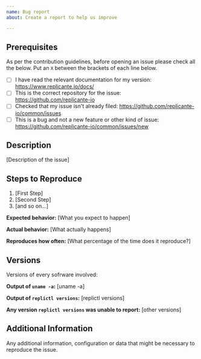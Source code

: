 ```yaml
---
name: Bug report
about: Create a report to help us improve

---
```


<!--

Have you read the Code of Conduct?
By filing an Issue, you are expected to comply with it, including treating everyone with respect:
https://github.com/replicante-io/replicante/blob/master/CODE_OF_CONDUCT.md

-->

## Prerequisites

As per the contribution guidelines, before opening an issue please check all the below.
Put an `X` between the brackets of each line below.

  * [ ] I have read the relevant documentation for my version: https://www.replicante.io/docs/
  * [ ] This is the correct repository for the issue: https://github.com/replicante-io
  * [ ] Checked that my issue isn't already filed: https://github.com/replicante-io/common/issues
  * [ ] This is a bug and not a new feature or other kind of issue: https://github.com/replicante-io/common/issues/new

## Description

[Description of the issue]

## Steps to Reproduce

1. [First Step]
2. [Second Step]
3. [and so on...]

**Expected behavior:** [What you expect to happen]

**Actual behavior:** [What actually happens]

**Reproduces how often:** [What percentage of the time does it reproduce?]

## Versions

Versions of every sofrware involved:

**Output of `uname -a`:** [uname -a]

**Output of `replictl versions`:** [replictl versions]

**Any version `replictl versions` was unable to report:** [other versions]

## Additional Information

Any additional information, configuration or data that might be necessary to reproduce the issue.
